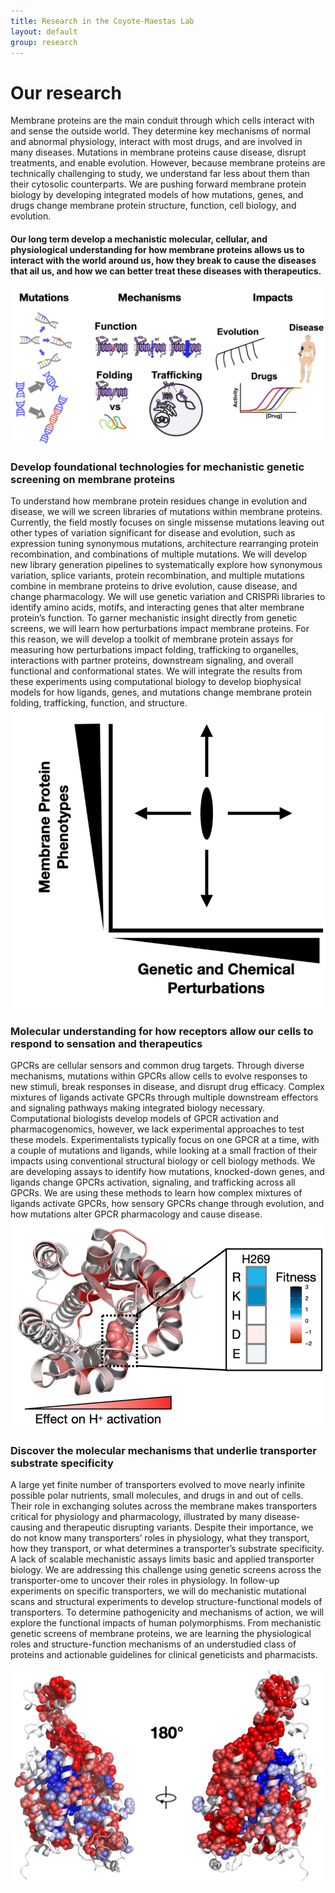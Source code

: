 ```yaml
---
title: Research in the Coyote-Maestas Lab
layout: default
group: research
---
```


<div class="row">

# Our research

Membrane proteins are the main conduit through which cells interact with and sense the outside world. They determine key mechanisms of normal and abnormal physiology, interact with most drugs, and are involved in many diseases. Mutations in membrane proteins cause disease, disrupt treatments, and enable evolution. However, because membrane proteins are technically challenging to study, we understand far less about them than their cytosolic counterparts. We are pushing forward membrane protein biology by developing integrated models of how mutations, genes, and drugs change membrane protein structure, function, cell biology, and evolution.
#### Our long term develop a mechanistic molecular, cellular, and physiological understanding for how membrane proteins allows us to interact with the world around us, how they break to cause the diseases that ail us, and how we can better treat these diseases with therapeutics.
</div>

<div class="col-md-8 order-md-1 align-self-center">
<img class="img-fluid" src="/static/img/pub/inspiration.png" alt="bigpicture">


<br>

</div>

<div class="row">


### Develop foundational technologies for mechanistic genetic screening on membrane proteins

<div class="col-md-7 order-md-1">
To understand how membrane protein residues change in evolution and disease, we will we screen libraries of mutations within membrane proteins. Currently, the field mostly focuses on single missense mutations leaving out other types of variation significant for disease and evolution, such as expression tuning synonymous mutations, architecture rearranging protein recombination, and combinations of multiple mutations. We will develop new library generation pipelines to systematically explore how synonymous variation, splice variants, protein recombination, and multiple mutations combine in membrane proteins to drive evolution, cause disease, and change pharmacology. We will use genetic variation and CRISPRi libraries to identify amino acids, motifs, and interacting genes that alter membrane protein’s function. To garner mechanistic insight directly from genetic screens, we will learn how perturbations impact membrane proteins. For this reason, we will develop a toolkit of membrane protein assays for measuring how perturbations impact folding, trafficking to organelles, interactions with partner proteins, downstream signaling, and overall functional and conformational states. We will integrate the results from these experiments using computational biology to develop biophysical models for how ligands, genes, and mutations change membrane protein folding, trafficking, function, and structure.

</div>
<div class="col-md-5 order-md-2 align-self-center">
<img class="img-fluid" src="/static/img/pub/genotype_phenotype.png" alt="genotype phenotype landscape">
<!-- <a href="http://www.ucsf.edu"><img class="inline-block navb-icon" src="/static/img/ucsf_logo_white.svg" alt="University of California, San Francisco (UCSF) logo"></a> -->

</div>
</div>
<div class="row">

### Molecular understanding for how receptors allow our cells to respond to sensation and therapeutics

<div class="col-md-7 order-md-2">
GPCRs are cellular sensors and common drug targets. Through diverse mechanisms, mutations within GPCRs allow cells to evolve responses to new stimuli, break responses in disease, and disrupt drug efficacy. Complex mixtures of ligands activate GPCRs through multiple downstream effectors and signaling pathways making integrated biology necessary. Computational biologists develop models of GPCR activation and pharmacogenomics, however, we lack experimental approaches to test these models.  Experimentalists typically focus on one GPCR at a time, with a couple of mutations and ligands, while looking at a small fraction of their impacts using conventional structural biology or cell biology methods. We are developing assays to identify how mutations, knocked-down genes, and ligands change GPCRs activation, signaling, and trafficking across all GPCRs.  We are using these methods to learn how complex mixtures of ligands activate GPCRs, how sensory GPCRs change through evolution, and how mutations alter GPCR pharmacology and cause disease.

</div>

<div class="col-md-5 order-md-1 align-self-center">
<img class="img-fluid" src="/static/img/pub/gpcr.png" alt="GPCR">
</div>
</div>
<div class="row">

### Discover the molecular mechanisms that underlie transporter substrate specificity

<div class="col-md-7 order-md-1 ">

A large yet finite number of transporters evolved to move nearly infinite possible polar nutrients, small molecules, and drugs in and out of cells. Their role in exchanging solutes across the membrane makes transporters critical for physiology and pharmacology, illustrated by many disease-causing and therapeutic disrupting variants. Despite their importance, we do not know many transporters’ roles in physiology, what they transport, how they transport, or what determines a transporter’s substrate specificity. A lack of scalable mechanistic assays limits basic and applied transporter biology. We are addressing this challenge using genetic screens across the transporter-ome to uncover their roles in physiology. In follow-up experiments on specific transporters, we will do mechanistic mutational scans and structural experiments to develop structure-functional models of transporters. To determine pathogenicity and mechanisms of action, we will explore the functional impacts of human polymorphisms. From mechanistic genetic screens of membrane proteins, we are learning the physiological roles and structure-function mechanisms of an understudied class of proteins and actionable guidelines for clinical geneticists and pharmacists.  
</div>

<div class="col-md-5 order-md-2 align-self-center">

<img class="img-fluid" src="/static/img/pub/transporters.png" alt="transporter_biology">
</div>
</div>
<div class="row">
